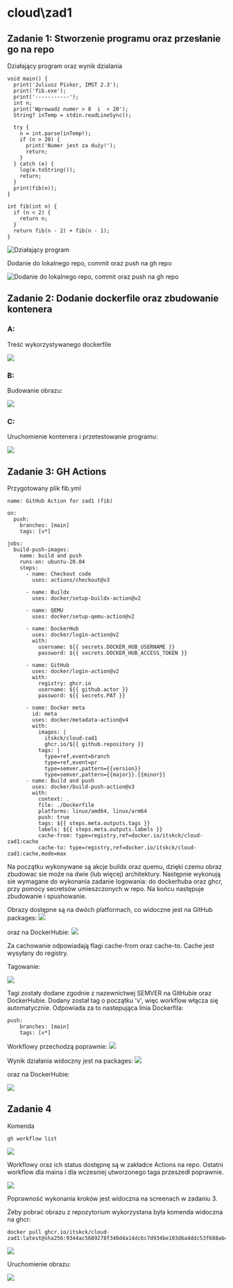 # cloud\zad1

## Zadanie 1: Stworzenie programu oraz przesłanie go na repo

Działający program oraz wynik dzialania

```
void main() {
  print('Juliusz Piskor, IMST 2.3');
  print('fib.exe');
  print('-----------');
  int n;
  print('Wprowadź numer > 0  i  < 20');
  String? inTemp = stdin.readLineSync();

  try {
    n = int.parse(inTemp!);
    if (n > 20) {
      print('Numer jest za duży!');
      return;
    }
  } catch (e) {
    log(e.toString());
    return;
  }
  print(fib(n));
}

int fib(int n) {
  if (n < 2) {
    return n;
  }
  return fib(n - 2) + fib(n - 1);
}
```

![Działający program](screens/scr0.png)

Dodanie do lokalnego repo, commit oraz push na gh repo

![Dodanie do lokalnego repo, commit oraz push na gh repo](screens/scr1.png)

## Zadanie 2: Dodanie dockerfile oraz zbudowanie kontenera

### A:
Treść wykorzystywanego dockerfile

![](screens/scr2.png)

### B:
Budowanie obrazu:

![](screens/scr3.png)

### C:
Uruchomienie kontenera i przetestowanie programu:

![](screens/scr4.png)

## Zadanie 3: GH Actions

Przygotowany plik fib.yml
```
name: GitHub Action for zad1 (fib)

on:
  push:
    branches: [main]
    tags: [v*]

jobs:
  build-push-images:
    name: build and push
    runs-on: ubuntu-20.04
    steps:
      - name: Checkout code
        uses: actions/checkout@v3

      - name: Buildx
        uses: docker/setup-buildx-action@v2

      - name: QEMU
        uses: docker/setup-qemu-action@v2

      - name: DockerHub
        uses: docker/login-action@v2
        with:
          username: ${{ secrets.DOCKER_HUB_USERNAME }}
          password: ${{ secrets.DOCKER_HUB_ACCESS_TOKEN }}

      - name: GitHub
        uses: docker/login-action@v2
        with:
          registry: ghcr.io
          username: ${{ github.actor }}
          password: ${{ secrets.PAT }}

      - name: Docker meta
        id: meta
        uses: docker/metadata-action@v4
        with:
          images: |
            itskck/cloud-zad1
            ghcr.io/${{ github.repository }}
          tags: |
            type=ref,event=branch
            type=ref,event=pr
            type=semver,pattern={{version}}
            type=semver,pattern={{major}}.{{minor}}
      - name: Build and push
        uses: docker/build-push-action@v3
        with:
          context: .
          file: ./Dockerfile
          platforms: linux/amd64, linux/arm64
          push: true
          tags: ${{ steps.meta.outputs.tags }}
          labels: ${{ steps.meta.outputs.labels }}
          cache-from: type=registry,ref=docker.io/itskck/cloud-zad1:cache
          cache-to: type=registry,ref=docker.io/itskck/cloud-zad1:cache,mode=max
```
Na początku wykonywane są akcje buildx oraz quemu, dzięki czemu obraz zbudowac sie może na dwie (lub więcej) architektury. Następnie wykonują sie wymagane do wykonania zadanie logowania: do dockerhuba oraz ghcr, przy pomocy secretsów umieszczonych w repo. Na końcu następuje zbudowanie i spushowanie.

Obrazy dostępne są na dwóch platformach, co widoczne jest na GitHub packages:
![](screens/scr9.png)

oraz na DockerHubie:
![](screens/scr10.png)

Za cachowanie odpowiadają flagi cache-from oraz cache-to. Cache jest wysyłany do registry.

Tagowanie:

![](screens/scr5.png)

Tagi zostały dodane zgodnie z nazewnictwej SEMVER na GitHubie oraz DockerHubie. Dodany został tag o początku 'v', więc workflow włącza się automatycznie. Odpowiada za to nastepująca linia Dockerfila:

```
push:
    branches: [main]
    tags: [v*]
```

Workflowy przechodzą poprawnie:
![](screens/scr6.png)

Wynik działania widoczny jest na packages: 
![](screens/scr7.png)

oraz na DockerHubie:

![](screens/scr8.png)

## Zadanie 4

Komenda 
```
gh workflow list
```
![](screens/scr11.png)

Workflowy oraz ich status dostępnę są w zakładce Actions na repo. Ostatni workflow dla maina i dla wczesniej utworzonego taga przeszedł poprawnie.

![](screens/scr12.png)

Poprawność wykonania kroków jest widoczna na screenach w zadaniu 3.

Żeby pobrać obrazu z repozytorium wykorzystana była komenda widoczna na ghcr:
```
docker pull ghcr.io/itskck/cloud-zad1:latest@sha256:9344ac5689278f340d4a14dc6c7d934be103d6a4ddc53f688ab4d6b3169f5e50
```
![](screens/scr13.png)

Uruchomienie obrazu:

![](screens/scr14.png)


